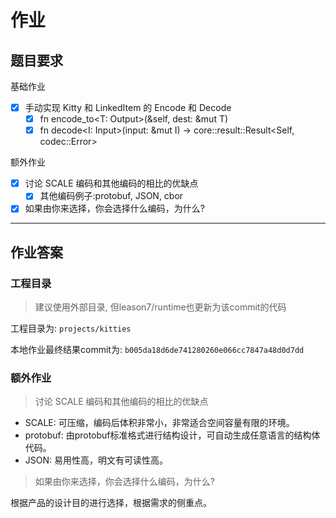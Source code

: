 # 作业

## 题目要求

基础作业

- [x] 手动实现 Kitty 和 LinkedItem 的 Encode 和 Decode
  - [x] fn encode_to<T: Output>(&self, dest: &mut T)
  - [x] fn decode<I: Input>(input: &mut I) -> core::result::Result<Self, codec::Error>

额外作业

- [x] 讨论 SCALE 编码和其他编码的相⽐的优缺点
  - [x] 其他编码例子:protobuf, JSON, cbor
- [x] 如果由你来选择，你会选择什么编码，为什么?

---

## 作业答案

### 工程目录

> 建议使用外部目录, 但leason7/runtime也更新为该commit的代码

工程目录为: `projects/kitties`

本地作业最终结果commit为: `b005da18d6de741280260e066cc7847a48d0d7dd`

### 额外作业

> 讨论 SCALE 编码和其他编码的相⽐的优缺点

- SCALE: 可压缩，编码后体积非常小，非常适合空间容量有限的环境。
- protobuf: 由protobuf标准格式进行结构设计，可自动生成任意语言的结构体代码。
- JSON: 易用性高，明文有可读性高。

> 如果由你来选择，你会选择什么编码，为什么?

根据产品的设计目的进行选择，根据需求的侧重点。
